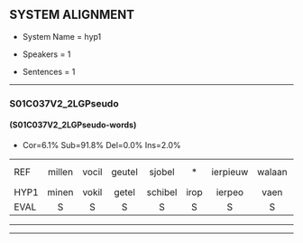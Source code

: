 
## SYSTEM ALIGNMENT

- System Name = hyp1

- Speakers = 1

- Sentences = 1

---

### S01C037V2_2LGPseudo

#### (S01C037V2_2LGPseudo-words)

- Cor=6.1%	Sub=91.8%	Del=0.0%	Ins=2.0%

|  |  |  |  |  |  |  |  |  |  |  |  |  |  |  |  |  |  |  |  |  |  |  |  |  |  |  |  |  |  |  |  |  |  |  |  |  |  |  |  |  |  |  |  |  |  |  |  |  |  |
|:--- |:---:|:---:|:---:|:---:|:---:|:---:|:---:|:---:|:---:|:---:|:---:|:---:|:---:|:---:|:---:|:---:|:---:|:---:|:---:|:---:|:---:|:---:|:---:|:---:|:---:|:---:|:---:|:---:|:---:|:---:|:---:|:---:|:---:|:---:|:---:|:---:|:---:|:---:|:---:|:---:|:---:|:---:|:---:|:---:|:---:|:---:|:---:|:---:|:---:|
| REF | millen | vocil | geutel | sjobel | * | ierpieuw | walaan | erke | haweel |  | saarweng | gevicht | * | * | eemde | bepoud | orstalk | veten*(vetten) | gefouw | vurpaand | nizung | fiewon | kneurem | * | * | vawaai | strellen | zwieten | foetbans | * | oonste | muider | * | grijnken | schielstaug | prilsood | vloender | milste | veurder | kloeien | ulen | orponk | * | schodig | ijpo | menuur | spreikje | hiffreeuw | wooien |
| HYP1 | minen | vokil | getel | schibel | irop | ierpeo | vaen | erke | haweel | zerwing | gevecht | in | int | inde | bet | palt | orstalt | vetten | gev | fl | virpent | ne | z | feon | kneren | vanwam | van | way | strellen | zweeten | voetvoetbans | onste | medder | grengrenten | schilstal | prinsot | vlunder | melste | verder | clouen | ilen | orpank | scho | schootdig | eppel | menuur | sprekde | hifreel | wien |
| EVAL | S | S | S | S | S | S | S |  |  | I | S | S | S | S | S | S | S | S | S | S | S | S | S | S | S | S | S | S | S | S | S | S | S | S | S | S | S | S | S | S | S | S | S | S | S |  | S | S | S |
---

---
